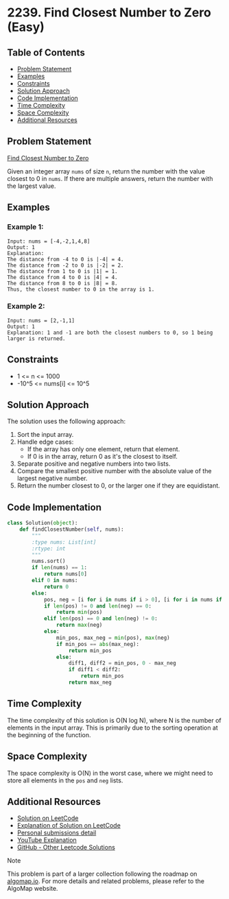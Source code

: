 # 2239. Find Closest Number to Zero (Easy)

## Table of Contents

- [Problem Statement](#problem-statement)
- [Examples](#examples)
- [Constraints](#constraints)
- [Solution Approach](#solution-approach)
- [Code Implementation](#code-implementation)
- [Time Complexity](#time-complexity)
- [Space Complexity](#space-complexity)
- [Additional Resources](#additional-resources)

## Problem Statement

[Find Closest Number to Zero](https://leetcode.com/problems/find-closest-number-to-zero/description/)

Given an integer array `nums` of size `n`, return the number with the value closest to 0 in `nums`. If there are multiple answers, return the number with the largest value.

## Examples

### Example 1:

```
Input: nums = [-4,-2,1,4,8]
Output: 1
Explanation:
The distance from -4 to 0 is |-4| = 4.
The distance from -2 to 0 is |-2| = 2.
The distance from 1 to 0 is |1| = 1.
The distance from 4 to 0 is |4| = 4.
The distance from 8 to 0 is |8| = 8.
Thus, the closest number to 0 in the array is 1.
```

### Example 2:

```
Input: nums = [2,-1,1]
Output: 1
Explanation: 1 and -1 are both the closest numbers to 0, so 1 being larger is returned.
```

## Constraints

- 1 <= n <= 1000
- -10^5 <= nums[i] <= 10^5

## Solution Approach

The solution uses the following approach:

1. Sort the input array.
2. Handle edge cases:
   - If the array has only one element, return that element.
   - If 0 is in the array, return 0 as it's the closest to itself.
3. Separate positive and negative numbers into two lists.
4. Compare the smallest positive number with the absolute value of the largest negative number.
5. Return the number closest to 0, or the larger one if they are equidistant.

## Code Implementation

```python
class Solution(object):
    def findClosestNumber(self, nums):
        """
        :type nums: List[int]
        :rtype: int
        """
        nums.sort()
        if len(nums) == 1:
            return nums[0]
        elif 0 in nums:
            return 0
        else:
            pos, neg = [i for i in nums if i > 0], [i for i in nums if i < 0]
            if len(pos) != 0 and len(neg) == 0:
                return min(pos)
            elif len(pos) == 0 and len(neg) != 0:
                return max(neg)
            else:
                min_pos, max_neg = min(pos), max(neg)
                if min_pos == abs(max_neg):
                    return min_pos
                else:
                    diff1, diff2 = min_pos, 0 - max_neg
                    if diff1 < diff2:
                        return min_pos
                    return max_neg
```

## Time Complexity

The time complexity of this solution is O(N log N), where N is the number of elements in the input array. This is primarily due to the sorting operation at the beginning of the function.

## Space Complexity

The space complexity is O(N) in the worst case, where we might need to store all elements in the `pos` and `neg` lists.

## Additional Resources

- [Solution on LeetCode](https://leetcode.com/problems/find-closest-number-to-zero/submissions/1353355243/)
- [Explanation of Solution on LeetCode](https://leetcode.com/discuss/topic/5627456/find-closest-number-to-zero-solution/)
- [Personal submissions detail](https://leetcode.com/submissions/detail/1353355243/)
- [YouTube Explanation](https://www.youtube.com/watch?v=dLlKA5DQKYs)
- [GitHub - Other Leetcode Solutions](https://github.com/gahogg/Leetcode-Solutions/blob/main/Find%20Closest%20Number%20to%20Zero%20-%20Leetcode%202239)

> [!NOTE]
> This problem is part of a larger collection following the roadmap on [algomap.io](https://algomap.io/). For more details and related problems, please refer to the AlgoMap website.
